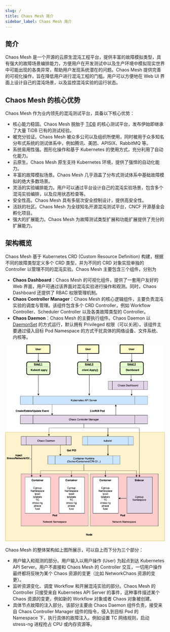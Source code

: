 ```yaml
---
slug: /
title: Chaos Mesh 简介
sidebar_label: Chaos Mesh 简介
---
```


## 简介

Chaos Mesh 是一个开源的云原生混沌工程平台，提供丰富的故障模拟类型，具有强大的故障场景编排能力，方便用户在开发测试中以及生产环境中模拟现实世界中可能出现的各类异常，帮助用户发现系统潜在的问题。Chaos Mesh 提供完善的可视化操作，旨在降低用户进行混沌工程的门槛。用户可以方便地在 Web UI 界面上设计自己的混沌场景，以及监控混沌实验的运行状态。

## Chaos Mesh 的核心优势

Chaos Mesh 作为业内领先的混沌测试平台，具备以下核心优势：

- 核心能力稳固。Chaos Mesh 脱胎于 [TiDB](https://github.com/pingcap/tidb) 的核心测试平台，发布伊始即继承了大量 TiDB 已有的测试经验。
- 被充分验证。Chaos Mesh 被众多公司以及组织所使用，同时被用于众多知名分布式系统的测试体系中，例如腾讯、美团、APISIX、RabbitMQ 等。
- 系统易用性强。图形化操作和基于 Kubernetes 的使用方式，充分利用了自动化能力。
- 云原生。Chaos Mesh 原生支持 Kubernetes 环境，提供了强悍的自动化能力。
- 丰富的故障模拟场景。Chaos Mesh 几乎涵盖了分布式测试体系中基础故障模拟的绝大多数场景。
- 灵活的实验编排能力。用户可以通过平台设计自己的混沌实验场景，包含多个混沌实验编排，以及应用状态检查等。
- 安全性高。Chaos Mesh 具有多层次安全控制设计，提供高安全性。
- 活跃的社区。Chaos Mesh 为全球知名开源混沌测试平台，CNCF 开源基金会孵化项目。
- 强大的扩展能力。Chaos Mesh 为故障测试类型扩展和功能扩展提供了充分的扩展能力。

## 架构概览

Chaos Mesh 基于 Kubernetes CRD (Custom Resource Definition) 构建，根据不同的故障类型定义多个 CRD 类型，并为不同的 CRD 对象实现单独的 Controller 以管理不同的混沌实验。Chaos Mesh 主要包含三个组件，分别为

- **Chaos Dashboard**：Chaos Mesh 的可视化组件，提供了一套用户友好的 Web 界面，用户可通过该界面对混沌实验进行操作和观测。同时，Chaos Dashboard 还提供了 RBAC 权限管理机制。
- **Chaos Controller Manager**：Chaos Mesh 的核心逻辑组件，主要负责混沌实验的调度与管理。该组件包含多个 CRD Controller，例如 Workflow Controller、Scheduler Controller 以及各类故障类型的 Controller。
- **Chaos Daemon**：Chaos Mesh 的主要执行组件。Chaos Daemon 以 [DaemonSet](https://kubernetes.io/docs/concepts/workloads/controllers/daemonset/) 的方式运行，默认拥有 Privileged 权限（可以关闭）。该组件主要通过侵入目标 Pod Namespace 的方式干扰具体的网络设备、文件系统、内核等。

![Architecture](img/architecture.png)

Chaos Mesh 的整体架构如上图所展示，可以自上而下分为三个部分：

- 用户输入和观测的部分。用户输入以用户操作 (User) 为起点到达 Kubernetes API Server。用户不直接和 Chaos Mesh 的 Controller 交互，一切用户操作最终都将反映为某个 Chaos 资源的变更（比如 NetworkChaos 资源的变更）。
- 监听资源变化、调度 Workflow 和开展混沌实验的部分。Chaos Mesh 的 Controller 只接受来自 Kubernetes API Server 的事件，这种事件描述某个 Chaos 资源的变更，例如新的 Workflow 对象或者 Chaos 对象被创建。
- 具体节点故障的注入部分。该部分主要由 Chaos Daemon 组件负责，接受来自 Chaos Controller Manager 组件的指令，侵入到目标 Pod 的 Namespace 下，执行具体的故障注入。例如设置 TC 网络规则，启动 stress-ng 进程抢占 CPU 或内存资源等。
